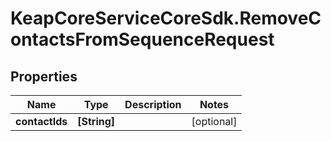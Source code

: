 # KeapCoreServiceCoreSdk.RemoveContactsFromSequenceRequest

## Properties

Name | Type | Description | Notes
------------ | ------------- | ------------- | -------------
**contactIds** | **[String]** |  | [optional] 


